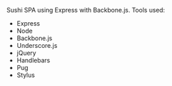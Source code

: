 Sushi SPA using Express with Backbone.js. Tools used:

 - Express
 - Node
 - Backbone.js
 - Underscore.js
 - jQuery
 - Handlebars
 - Pug
 - Stylus